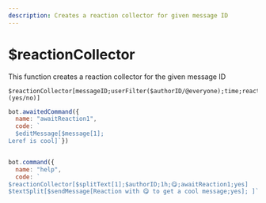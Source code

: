 ```yaml
---
description: Creates a reaction collector for given message ID
---
```


# $reactionCollector

This function creates a reaction collector for the given message ID

```text
$reactionCollector[messageID;userFilter($authorID/@everyone);time;reaction1,reaction2,...;command1,command2,...;removeReactions (yes/no)]
```

```javascript
bot.awaitedCommand({
  name: "awaitReaction1",
  code: `
  $editMessage[$message[1];
Leref is cool]`})


bot.command({
  name: "help",
  code: `
$reactionCollector[$splitText[1];$authorID;1h;😋;awaitReaction1;yes]
$textSplit[$sendMessage[Reaction with 😋 to get a cool message;yes]; ]`})```
```

